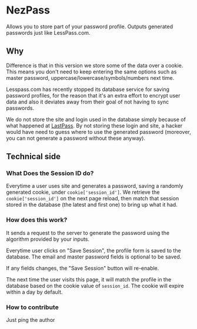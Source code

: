 
# NezPass

Allows you to store part of your password profile. Outputs generated passwords just like LessPass.com. 

## Why

Difference is that in this version we store some of the data over a cookie. This means you don't need to keep entering the same options such as master password, uppercase/lowercase/symbols/numbers next time. 

Lesspass.com has recently stopped its database service for saving password profiles, for the reason that it's an extra effort to encrypt user data and also it deviates away from their goal of not having to sync passwords. 

We do not store the site and login used in the database simply because of what happened at [LastPass](https://www.malwarebytes.com/blog/news/2023/01/lastpass-updates-security-notice-with-information-about-a-recent-incident). By not storing these login and site, a hacker would have need to guess where to use the generated password (moreover, you can not generate a password without these anyway).


## Technical side

### What Does the Session ID do?

Everytime a user uses site and generates a password, saving a randomly generated cookie, under `cookie['session_id']`. We retrieve the `cookie['session_id']` on the next page reload, then match that session stored in the database (the latest and first one) to bring up what it had. 


### How does this work?

It sends a request to the server to generate the password using the algorithm provided by your inputs.

Everytime user clicks on "Save Session", the profile form is saved to the database. The email and  master password fields is optional to be saved. 

If any fields changes, the "Save Session" button will re-enable.

The next time the user visits this page, it will match the profile in the database based on the cookie value of `session_id`.  The cookie will expire within a day by default.

### How to contribute

Just ping the author


